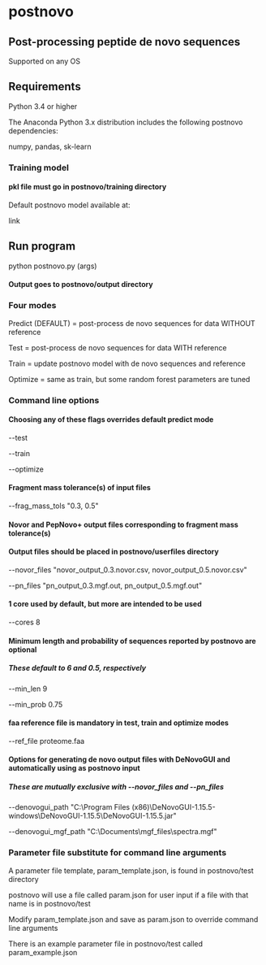 # postnovo
## Post-processing peptide de novo sequences

Supported on any OS

## Requirements
Python 3.4 or higher

The Anaconda Python 3.x distribution includes the following postnovo dependencies:

numpy, pandas, sk-learn

### Training model
#### pkl file must go in postnovo/training directory
Default postnovo model available at:

link

## Run program
python postnovo.py (args)

#### Output goes to postnovo/output directory

### Four modes
Predict (DEFAULT) = post-process de novo sequences for data WITHOUT reference

Test = post-process de novo sequences for data WITH reference

Train = update postnovo model with de novo sequences and reference

Optimize = same as train, but some random forest parameters are tuned

### Command line options
#### Choosing any of these flags overrides default predict mode
--test

--train

--optimize
#### Fragment mass tolerance(s) of input files
--frag_mass_tols "0.3, 0.5"

#### Novor and PepNovo+ output files corresponding to fragment mass tolerance(s)
#### Output files should be placed in postnovo/userfiles directory

--novor_files "novor_output_0.3.novor.csv, novor_output_0.5.novor.csv"

--pn_files "pn_output_0.3.mgf.out, pn_output_0.5.mgf.out"
#### 1 core used by default, but more are intended to be used
--cores 8
#### Minimum length and probability of sequences reported by postnovo are optional
##### These default to 6 and 0.5, respectively
--min_len 9

--min_prob 0.75
#### faa reference file is mandatory in test, train and optimize modes
--ref_file proteome.faa
#### Options for generating de novo output files with DeNovoGUI and automatically using as postnovo input
##### These are mutually exclusive with --novor_files and --pn_files
--denovogui_path "C:\Program Files (x86)\DeNovoGUI-1.15.5-windows\DeNovoGUI-1.15.5\DeNovoGUI-1.15.5.jar"

--denovogui_mgf_path "C:\Documents\mgf_files\spectra.mgf"

### Parameter file substitute for command line arguments

A parameter file template, param_template.json, is found in postnovo/test directory

postnovo will use a file called param.json for user input if a file with that name is in postnovo/test

Modify param_template.json and save as param.json to override command line arguments

There is an example parameter file in postnovo/test called param_example.json
